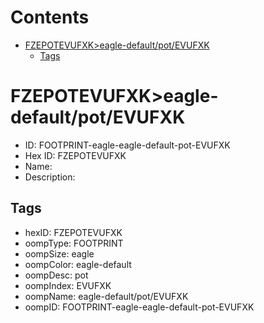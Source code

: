 



Contents
========

* [FZEPOTEVUFXK>eagle-default/pot/EVUFXK](#fzepotevufxkeagle-defaultpotevufxk)
	* [Tags](#tags)

# FZEPOTEVUFXK>eagle-default/pot/EVUFXK

- ID: FOOTPRINT-eagle-eagle-default-pot-EVUFXK
- Hex ID: FZEPOTEVUFXK
- Name: 
- Description: 

## Tags

- hexID: FZEPOTEVUFXK
- oompType: FOOTPRINT
- oompSize: eagle
- oompColor: eagle-default
- oompDesc: pot
- oompIndex: EVUFXK
- oompName: eagle-default/pot/EVUFXK
- oompID: FOOTPRINT-eagle-eagle-default-pot-EVUFXK
